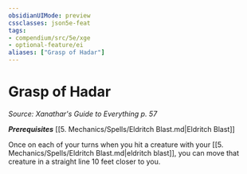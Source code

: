 ```yaml
---
obsidianUIMode: preview
cssclasses: json5e-feat
tags:
- compendium/src/5e/xge
- optional-feature/ei
aliases: ["Grasp of Hadar"]
---
```

# Grasp of Hadar
*Source: Xanathar's Guide to Everything p. 57*  

***Prerequisites*** [[5. Mechanics/Spells/Eldritch Blast.md\|Eldritch Blast]]

Once on each of your turns when you hit a creature with your [[5. Mechanics/Spells/Eldritch Blast.md\|eldritch blast]], you can move that creature in a straight line 10 feet closer to you.